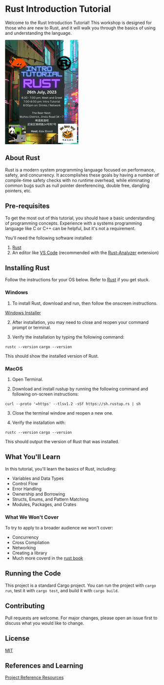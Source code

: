 # Rust Introduction Tutorial

Welcome to the Rust Introduction Tutorial! This workshop is designed for those who are new to Rust, and it will walk you through the basics of using and understanding the language.

![Rust Chengdu Coding Collective Meetup Info](chengdu-meetup-mini.png)

## About Rust

Rust is a modern system programming language focused on performance, safety, and concurrency. It accomplishes these goals by having a number of compile-time safety checks with no runtime overhead, while eliminating common bugs such as null pointer dereferencing, double free, dangling pointers, etc.

## Pre-requisites

To get the most out of this tutorial, you should have a basic understanding of programming concepts. Experience with a systems programming language like C or C++ can be helpful, but it's not a requirement.

You'll need the following software installed:

1. [Rust](https://www.rust-lang.org/tools/install)
2. An editor like [VS Code](https://code.visualstudio.com/download) (recommended with the [Rust-Analyzer](https://marketplace.visualstudio.com/items?itemName=rust-lang.rust-analyzer) extension)

## Installing Rust

Follow the instructions for your OS below. Refer to [Rust](https://www.rust-lang.org/tools/install) if you get stuck.

### Windows 

1. To install Rust, download and run, then follow the onscreen instructions.

[Windows Installer](https://static.rust-lang.org/rustup/dist/i686-pc-windows-gnu/rustup-init.exe)

2. After installation, you may need to close and reopen your command prompt or terminal.

3. Verify the installation by typing the following command:

`
rustc --version
`
`
cargo --version
`

This should show the installed version of Rust.

### MacOS

1. Open Terminal.

2. Download and install rustup by running the following command and following on-screen instructions:

`
curl --proto '=https' --tlsv1.2 -sSf https://sh.rustup.rs | sh
`

3. Close the terminal window and reopen a new one.

4. Verify the installation with:

`
rustc --version
`
`
cargo --version
`

This should output the version of Rust that was installed.



## What You'll Learn

In this tutorial, you'll learn the basics of Rust, including:

- Variables and Data Types
- Control Flow
- Error Handling
- Ownership and Borrowing
- Structs, Enums, and Pattern Matching
- Modules, Packages, and Crates

### What We Won't Cover
To try to apply to a broader audience we won't cover:

- Concurrency
- Cross Compilation
- Networking
- Creating a library
- Much more coverd in the [rust book](https://doc.rust-lang.org/book/)

## Running the Code

This project is a standard Cargo project. You can run the project with `cargo run`, test it with `cargo test`, and build it with `cargo build`.

## Contributing

Pull requests are welcome. For major changes, please open an issue first to discuss what you would like to change.

## License

[MIT](https://choosealicense.com/licenses/mit/)

## References and Learning

[Project Reference Resources](../main/REFERENCES.md)
